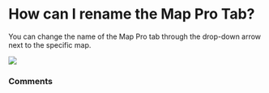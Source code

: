 # How can I rename the Map Pro Tab?

<p class="no-margin">You can change the name of the Map Pro tab through the drop-down arrow next to the specific map.</p>
<p class="no-margin"></p>
<div class="intercom-container"><img src="https://teams-pro.intercom-attachments-1.com/i/o/664843709/699a7a69940e15f1c534b159/how_can_i_rename_the_map_pro_tab.png"></div>

### Comments

<Comments />